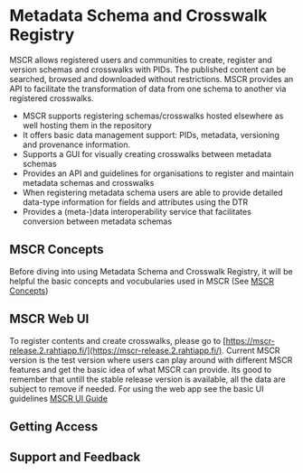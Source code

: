 # Metadata Schema and Crosswalk Registry
MSCR allows registered users and communities to create, register and version schemas and crosswalks with PIDs. The published content can be searched, browsed and downloaded without restrictions. MSCR provides an API to facilitate the transformation of data from one schema to another via registered crosswalks. 

- MSCR supports registering schemas/crosswalks hosted elsewhere as well hosting them in the repository
- It offers basic data management support: PIDs, metadata, versioning and provenance information.
- Supports a GUI for visually creating crosswalks between metadata schemas
- Provides an API and guidelines for organisations to register and maintain metadata schemas and crosswalks
- When registering metadata schema users are able to provide detailed data-type information for fields and attributes using the DTR
- Provides a (meta-)data interoperability service that facilitates conversion between metadata schemas

## MSCR Concepts
Before diving into using Metadata Schema and Crosswalk Registry, it will be helpful the basic concepts and vocubularies used in MSCR (See [MSCR Concepts](mscr/functional-overview.md))

## MSCR Web UI
To register contents and create crosswalks, please go to [https://mscr-release.2.rahtiapp.fi/](https://mscr-release.2.rahtiapp.fi/). Current MSCR version is the test version where users can play around with different MSCR features and get the basic idea of what MSCR can provide. Its good to remember that untill the stable release version is available, all the data are subject to remove if needed. For using the web app see the basic UI guidelines [MSCR UI Guide](mscr/ui-guide.md)

## Getting Access

## Support and Feedback


